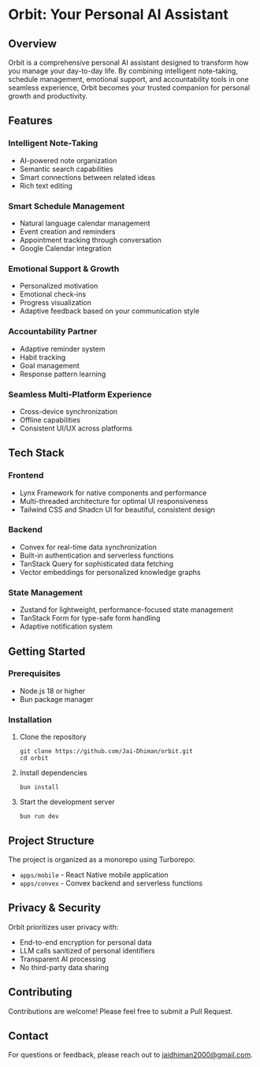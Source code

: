 # Orbit: Your Personal AI Assistant

## Overview

Orbit is a comprehensive personal AI assistant designed to transform how you manage your day-to-day life. By combining intelligent note-taking, schedule management, emotional support, and accountability tools in one seamless experience, Orbit becomes your trusted companion for personal growth and productivity.

## Features

### Intelligent Note-Taking

- AI-powered note organization
- Semantic search capabilities
- Smart connections between related ideas
- Rich text editing

### Smart Schedule Management

- Natural language calendar management
- Event creation and reminders
- Appointment tracking through conversation
- Google Calendar integration

### Emotional Support & Growth

- Personalized motivation
- Emotional check-ins
- Progress visualization
- Adaptive feedback based on your communication style

### Accountability Partner

- Adaptive reminder system
- Habit tracking
- Goal management
- Response pattern learning

### Seamless Multi-Platform Experience

- Cross-device synchronization
- Offline capabilities
- Consistent UI/UX across platforms

## Tech Stack

### Frontend

- Lynx Framework for native components and performance
- Multi-threaded architecture for optimal UI responsiveness
- Tailwind CSS and Shadcn UI for beautiful, consistent design

### Backend

- Convex for real-time data synchronization
- Built-in authentication and serverless functions
- TanStack Query for sophisticated data fetching
- Vector embeddings for personalized knowledge graphs

### State Management

- Zustand for lightweight, performance-focused state management
- TanStack Form for type-safe form handling
- Adaptive notification system

## Getting Started

### Prerequisites

- Node.js 18 or higher
- Bun package manager

### Installation

1. Clone the repository

   ```
   git clone https://github.com/Jai-Dhiman/orbit.git
   cd orbit
   ```

2. Install dependencies

   ```
   bun install
   ```

3. Start the development server
   ```
   bun run dev
   ```

## Project Structure

The project is organized as a monorepo using Turborepo:

- `apps/mobile` - React Native mobile application
- `apps/convex` - Convex backend and serverless functions

## Privacy & Security

Orbit prioritizes user privacy with:

- End-to-end encryption for personal data
- LLM calls sanitized of personal identifiers
- Transparent AI processing
- No third-party data sharing

## Contributing

Contributions are welcome! Please feel free to submit a Pull Request.

## Contact

For questions or feedback, please reach out to jaidhiman2000@gmail.com.
